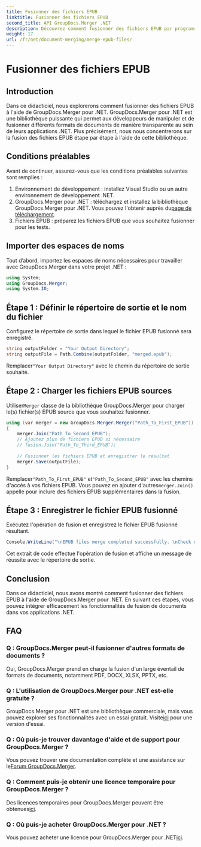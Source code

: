 ```yaml
---
title: Fusionner des fichiers EPUB
linktitle: Fusionner des fichiers EPUB
second_title: API GroupDocs.Merger .NET
description: Découvrez comment fusionner des fichiers EPUB par programme à l'aide de GroupDocs.Merger pour .NET. Suivez notre tutoriel étape par étape.
weight: 17
url: /fr/net/document-merging/merge-epub-files/
---
```


# Fusionner des fichiers EPUB

## Introduction
Dans ce didacticiel, nous explorerons comment fusionner des fichiers EPUB à l'aide de GroupDocs.Merger pour .NET. GroupDocs.Merger pour .NET est une bibliothèque puissante qui permet aux développeurs de manipuler et de fusionner différents formats de documents de manière transparente au sein de leurs applications .NET. Plus précisément, nous nous concentrerons sur la fusion des fichiers EPUB étape par étape à l'aide de cette bibliothèque.
## Conditions préalables
Avant de continuer, assurez-vous que les conditions préalables suivantes sont remplies :
1. Environnement de développement : installez Visual Studio ou un autre environnement de développement .NET.
2.  GroupDocs.Merger pour .NET : téléchargez et installez la bibliothèque GroupDocs.Merger pour .NET. Vous pouvez l'obtenir auprès du[page de téléchargement](https://releases.groupdocs.com/merger/net/).
3. Fichiers EPUB : préparez les fichiers EPUB que vous souhaitez fusionner pour les tests.

## Importer des espaces de noms
Tout d’abord, importez les espaces de noms nécessaires pour travailler avec GroupDocs.Merger dans votre projet .NET :
```csharp
using System; 
using GroupDocs.Merger;
using System.IO;
```
## Étape 1 : Définir le répertoire de sortie et le nom du fichier
Configurez le répertoire de sortie dans lequel le fichier EPUB fusionné sera enregistré.
```csharp
string outputFolder = "Your Output Directory";
string outputFile = Path.Combine(outputFolder, "merged.epub");
```
 Remplacer`"Your Output Directory"` avec le chemin du répertoire de sortie souhaité.
## Étape 2 : Charger les fichiers EPUB sources
 Utiliser`Merger` classe de la bibliothèque GroupDocs.Merger pour charger le(s) fichier(s) EPUB source que vous souhaitez fusionner.
```csharp
using (var merger = new GroupDocs.Merger.Merger("Path_To_First_EPUB"))
{
    merger.Join("Path_To_Second_EPUB");
    // Ajoutez plus de fichiers EPUB si nécessaire
    // fusion.Join("Path_To_Third_EPUB");
    
    // Fusionner les fichiers EPUB et enregistrer le résultat
    merger.Save(outputFile);
}
```
 Remplacer`"Path_To_First_EPUB"` et`"Path_To_Second_EPUB"` avec les chemins d'accès à vos fichiers EPUB. Vous pouvez en ajouter d'autres`merger.Join()` appelle pour inclure des fichiers EPUB supplémentaires dans la fusion.
## Étape 3 : Enregistrer le fichier EPUB fusionné
Exécutez l'opération de fusion et enregistrez le fichier EPUB fusionné résultant.
```csharp
Console.WriteLine("\nEPUB files merge completed successfully. \nCheck output in {0}", outputFolder);
```
Cet extrait de code effectue l'opération de fusion et affiche un message de réussite avec le répertoire de sortie.

## Conclusion
Dans ce didacticiel, nous avons montré comment fusionner des fichiers EPUB à l'aide de GroupDocs.Merger pour .NET. En suivant ces étapes, vous pouvez intégrer efficacement les fonctionnalités de fusion de documents dans vos applications .NET.

## FAQ
### Q : GroupDocs.Merger peut-il fusionner d'autres formats de documents ?
Oui, GroupDocs.Merger prend en charge la fusion d'un large éventail de formats de documents, notamment PDF, DOCX, XLSX, PPTX, etc.
### Q : L'utilisation de GroupDocs.Merger pour .NET est-elle gratuite ?
 GroupDocs.Merger pour .NET est une bibliothèque commerciale, mais vous pouvez explorer ses fonctionnalités avec un essai gratuit. Visite[ici](https://releases.groupdocs.com/) pour une version d'essai.
### Q : Où puis-je trouver davantage d'aide et de support pour GroupDocs.Merger ?
 Vous pouvez trouver une documentation complète et une assistance sur le[Forum GroupDocs.Merger](https://forum.groupdocs.com/c/merger/32).
### Q : Comment puis-je obtenir une licence temporaire pour GroupDocs.Merger ?
 Des licences temporaires pour GroupDocs.Merger peuvent être obtenues[ici](https://purchase.groupdocs.com/temporary-license/).
### Q : Où puis-je acheter GroupDocs.Merger pour .NET ?
 Vous pouvez acheter une licence pour GroupDocs.Merger pour .NET[ici](https://purchase.groupdocs.com/buy).